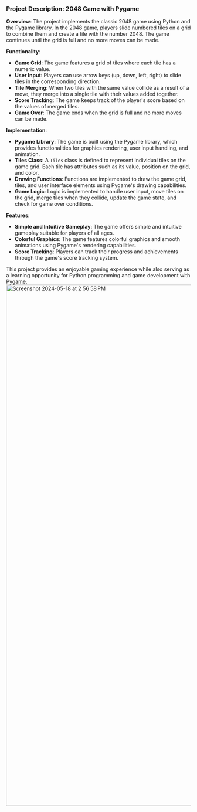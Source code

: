 

### Project Description: 2048 Game with Pygame

**Overview**:
The project implements the classic 2048 game using Python and the Pygame library. In the 2048 game, players slide numbered tiles on a grid to combine them and create a tile with the number 2048. The game continues until the grid is full and no more moves can be made.

**Functionality**:
- **Game Grid**: The game features a grid of tiles where each tile has a numeric value.
- **User Input**: Players can use arrow keys (up, down, left, right) to slide tiles in the corresponding direction.
- **Tile Merging**: When two tiles with the same value collide as a result of a move, they merge into a single tile with their values added together.
- **Score Tracking**: The game keeps track of the player's score based on the values of merged tiles.
- **Game Over**: The game ends when the grid is full and no more moves can be made.

**Implementation**:
- **Pygame Library**: The game is built using the Pygame library, which provides functionalities for graphics rendering, user input handling, and animation.
- **Tiles Class**: A `Tiles` class is defined to represent individual tiles on the game grid. Each tile has attributes such as its value, position on the grid, and color.
- **Drawing Functions**: Functions are implemented to draw the game grid, tiles, and user interface elements using Pygame's drawing capabilities.
- **Game Logic**: Logic is implemented to handle user input, move tiles on the grid, merge tiles when they collide, update the game state, and check for game over conditions.


**Features**:
- **Simple and Intuitive Gameplay**: The game offers simple and intuitive gameplay suitable for players of all ages.
- **Colorful Graphics**: The game features colorful graphics and smooth animations using Pygame's rendering capabilities.
- **Score Tracking**: Players can track their progress and achievements through the game's score tracking system.

This project provides an enjoyable gaming experience while also serving as a learning opportunity for Python programming and game development with Pygame.
<img width="1422" alt="Screenshot 2024-05-18 at 2 56 58 PM" src="https://github.com/Rahuljuturu/2048-game/assets/119720467/a406961b-a734-44cc-8999-b3f8ab9267ef">


